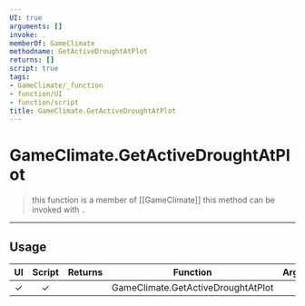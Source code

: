 ```yaml
---
UI: true
arguments: []
invoke: .
memberOf: GameClimate
methodname: GetActiveDroughtAtPlot
returns: []
script: true
tags:
- GameClimate/_function
- function/UI
- function/script
title: GameClimate.GetActiveDroughtAtPlot
---
```

# GameClimate.GetActiveDroughtAtPlot
> this function is a member of [[GameClimate]]
> this method can be invoked with `.`
-----
## Usage
|  UI | Script | Returns | Function | Arguments |
|:---:|:------:|-------:|:--------:|:---------|
|✓|✓||GameClimate.GetActiveDroughtAtPlot||
